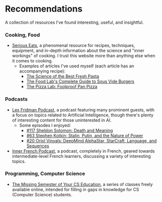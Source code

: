 # Recommendations

A collection of resources I've found interesting, useful, and insightful.

### Cooking, Food

- [Serious Eats](https://www.seriouseats.com), a phenomenal resource for recipes, techniques, equipment, and in-depth information about the science and "inner workings" of cooking. I trust this website more than anything else when it comes to cooking.
    - Examples of articles I've used myself (each article has an accompanying recipe):
        - [The Science of the Best Fresh Pasta](https://www.seriouseats.com/2015/01/best-easy-all-purpose-fresh-pasta-dough-recipe-instructions.html)
        - [The Food Lab's Complete Guide to Sous Vide Burgers](https://www.seriouseats.com/2015/08/the-food-lab-complete-guide-to-sous-vide-burger.html)
        - [The Pizza Lab: Foolproof Pan Pizza](https://slice.seriouseats.com/2013/01/the-pizza-lab-the-worlds-easiest-pizza-no-knead-no-stretch-pan-pizza.html)

### Podcasts

- [Lex Fridman Podcast](https://lexfridman.com/podcast/), a podcast featuring many prominent guests, with a focus on topics related to Artificial Intelligence, though there's plenty of interesting content for those uninterested in AI. 
    - Some episodes I enjoyed:
        - [#117 Sheldon Solomon: Death and Meaning](https://www.youtube.com/watch?v=qfKyNxfyWbo&t=1144s&ab_channel=LexFridman)
        - [#63 Stephen Kotkin: Stalin, Putin, and the Nature of Power](https://www.youtube.com/watch?v=oCkkjnpS2f8&ab_channel=LexFridman)
        - [#20 Oriol Vinyals: DeepMind AlphaStar, StarCraft, Language, and Sequences](https://www.youtube.com/watch?v=Kedt2or9xlo&ab_channel=LexFridman)
- [Inner French Podcast](https://innerfrench.com/), a podcast, completely in French, geared towards intermediate-level French learners, discussing a variety of interesting topics. 

### Programming, Computer Science

- [The Missing Semester of Your CS Education](https://missing.csail.mit.edu), a series of classes freely available online, intended for filling in gaps in knowledge for CS (Computer Science) students.

